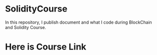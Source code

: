 # SolidityCourse
In this repository, I publish document and what I code during BlockChain and Solidity Course.

# Here is Course Link
